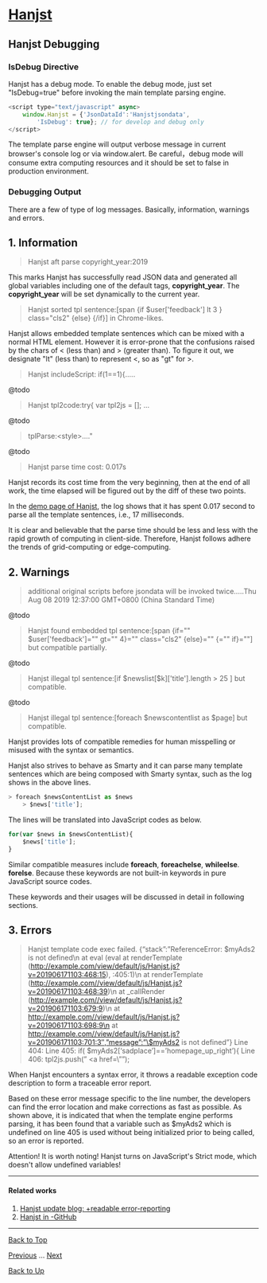 # [Hanjst](/hanjst/index)
## Hanjst Debugging
### IsDebug Directive
Hanjst has a debug mode.
To enable the debug mode, just set "IsDebug=true" before invoking the main template parsing engine.

```javascript
<script type="text/javascript" async>
    window.Hanjst = {'JsonDataId':'Hanjstjsondata', 
	    'IsDebug': true}; // for develop and debug only
</script>
```

The template parse engine will output verbose message in current browser's console log or via window.alert.
Be careful，debug mode will consume extra computing resources and it should be set to false in production environment.

 
### Debugging Output
There are a few of type of log messages. Basically, information, warnings and errors.

**1. Information**
--
>Hanjst aft parse copyright_year:2019

This marks Hanjst has successfully read JSON data and generated all global variables including one of the default tags, **copyright_year**. 
The **copyright_year** will be set dynamically to the current year.

>Hanjst sorted tpl sentence:[span {if \$user['feedback'] lt 3 } class="cls2" {else} {/if}] in Chrome-likes.

Hanjst allows embedded template sentences which can be mixed with a normal HTML element.
However it is error-prone that the confusions raised by the chars of < (less than) and > (greater than).
To figure it out, we designate "lt" (less than) to represent <, so as "gt" for >. 


>Hanjst includeScript:	if(1==1){.....

@todo

>Hanjst tpl2code:try{ var tpl2js = []; ...

@todo

>tplParse:&lt;style>...."

@todo

>Hanjst parse time                 cost: 0.017s

Hanjst records its cost time from the very beginning, then at the end of all work, the time elapsed will be figured out by the diff of these two points.

In the [demo page of Hanjst]([https://ufqi.com/dev/hanjst/](https://ufqi.com/dev/hanjst/)), the log shows that it has spent 0.017 second to parse all the template sentences, i.e., 17 milliseconds.

 It is clear and believable that the parse time should be less and less with the rapid growth of computing in client-side. Therefore, Hanjst follows adhere the trends of grid-computing or edge-computing.  


**2. Warnings**
--
> additional original scripts before jsondata will be invoked twice.....Thu Aug 08 2019 12:37:00 GMT+0800 (China Standard Time)

@todo

>Hanjst found embedded tpl sentence:[span {if="" $user['feedback']="" gt="" 4}="" class="cls2" {else}="" {="" if}=""] but compatible partially.

@todo

>Hanjst illegal tpl sentence:[if \$newslist[$k]['title'].length > 25 ] but compatible.

@todo

>Hanjst illegal tpl sentence:[foreach $newscontentlist as $page] but compatible.

Hanjst provides lots of compatible remedies for human misspelling or misused with the syntax or semantics.

Hanjst also strives to behave as Smarty and it can parse many template sentences which are being composed with Smarty syntax, such as the log shows in the above lines.

```javascript
> foreach $newsContentList as $news
	> $news['title'];
```
The lines will be translated into JavaScript codes as below.

```javascript
for(var $news in $newsContentList){
	$news['title'];
}
```
Similar compatible measures include **foreach**, **foreachelse**, **whileelse**. **forelse**. Because these keywords are not built-in keywords in pure JavaScript source codes.

These keywords and their usages will be discussed in detail in following sections. 


**3. Errors**
--
>Hanjst template code exec failed.
>{“stack”:”ReferenceError: \$myAds2 is not defined\n at eval (eval at renderTemplate (http://example.com/view/default/js/Hanjst.js?v=201906171103:468:15), :405:1)\n at renderTemplate (http://example.com//view/default/js/Hanjst.js?v=201906171103:468:39)\n at _callRender (http://example.com//view/default/js/Hanjst.js?v=201906171103:679:9)\n at http://example.com//view/default/js/Hanjst.js?v=201906171103:698:9\n at http://example.com//view/default/js/Hanjst.js?v=201906171103:701:3″,”message”:”\$myAds2 is not defined”}
>Line 404:
>Line 405: if( $myAds2[‘sadplace’]==’homepage_up_right’){
>Line 406: tpl2js.push(” <a href=\””);


When Hanjst encounters a syntax error, it throws a readable exception code description to form a traceable error report.

Based on these error message specific to the line number, the developers can find the error location and make corrections as fast as possible. As shown above, it is indicated that when the template engine performs parsing, it has been found that a variable such as $myAds2 which is undefined on line 405 is used without being initialized prior to being called, so an error is reported.

Attention! It is worth noting! Hanjst turns on JavaScript's Strict mode, which doesn't allow undefined variables!

---
#### Related works
1. [Hanjst update blog: +readable error-reporting]([https://ufqi.com/blog/hanjst-error-reporting-innerloop-and-loadinglayer/](https://ufqi.com/blog/hanjst-error-reporting-innerloop-and-loadinglayer/))
2. [Hanjst in -GitHub]([https://github.com/wadelau/Hanjst](https://github.com/wadelau/Hanjst))


----
[Back to Top](/hanjst/hanjst-debug)

[Previous](./hanjst-config) ... [Next](./)

[Back to Up](/hanjst/index)
<!--stackedit_data:
eyJoaXN0b3J5IjpbMzk5OTU4OTEwLC0xMDA0MzQ0NjI2LDIxOD
cwMTk1Niw3NzU4MTQ5MF19
-->